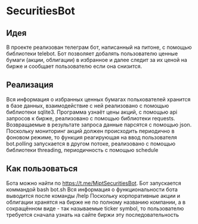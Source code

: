 # SecuritiesBot
## Идея
В проекте реализован телеграм бот, написанный на питоне, с помощью библиотеки telebot.
Бот позволяет добалять пользователю ценные бумаги (акции, облигации) в избранное и далее
следит за их ценой на бирже и сообщает пользователю если она снизится.

## Реализация
Вся информация о избранных ценных бумагах польхователей хранится в базе данных, взаимодействие
с ней реализовано с помощью библиотеки sqlite3. Программа узнаёт цены акций, с помощью
api запросов к бирже, реализовано с помощью библиотеки requests. Возвращаемые в результате 
запроса данные парсятся с помощью json. Поскольку мониторинг акций должен происходить 
периодично в фоновом режиме, то функция реагирующая на ввод пользователя bot.polling 
запускается в другом потоке, реализовано с помощью библиотеки threading, периодичность
с помощью schedule

## Как пользоваться
Бота можно найти по https://t.me/MiptSecuritiesBot. Бот запускается коммандой bash bot.sh
Вся информация о функциональности бота выводится после команды /help
Поскольку корпоративные акции и облигации хранятся на бирже не по полному
названию компании, а в сокращённом виде - так называемые ticker symbol, то пользователю
требуется сначала узнать на сайте биржи эту последовательность
